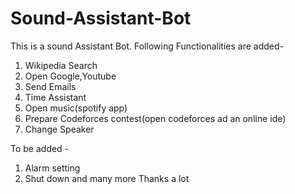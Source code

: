 # Sound-Assistant-Bot

This is a sound Assistant Bot. Following Functionalities are added-
1. Wikipedia Search
2. Open Google,Youtube 
3. Send Emails
4. Time Assistant
5. Open music(spotify app)
6. Prepare Codeforces contest(open codeforces ad an online ide)
7. Change Speaker

To be added -
1. Alarm setting
2. Shut down 
and many more
 Thanks a lot